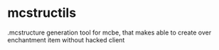 # mcstructils
.mcstructure generation tool for mcbe, that makes able to create over enchantment item without hacked client
